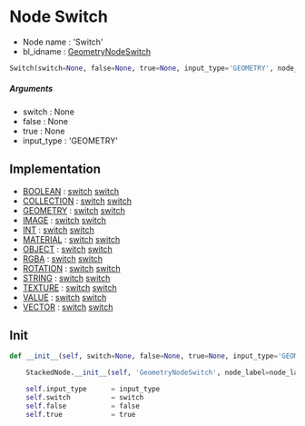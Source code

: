# Node Switch

- Node name : 'Switch'
- bl_idname : [GeometryNodeSwitch](https://docs.blender.org/api/current/bpy.types.GeometryNodeSwitch.html)


``` python
Switch(switch=None, false=None, true=None, input_type='GEOMETRY', node_label=None, node_color=None)
```
##### Arguments

- switch : None
- false : None
- true : None
- input_type : 'GEOMETRY'

## Implementation

- [BOOLEAN](/docs/GeoNodes/BOOLEAN.md) : [switch](/docs/GeoNodes/socket_BOOLEAN.md#switch) [switch](/docs/GeoNodes/socket_BOOLEAN.md#switch)
- [COLLECTION](/docs/GeoNodes/COLLECTION.md) : [switch](/docs/GeoNodes/socket_COLLECTION.md#switch) [switch](/docs/GeoNodes/socket_COLLECTION.md#switch)
- [GEOMETRY](/docs/GeoNodes/GEOMETRY.md) : [switch](/docs/GeoNodes/socket_GEOMETRY.md#switch) [switch](/docs/GeoNodes/socket_GEOMETRY.md#switch)
- [IMAGE](/docs/GeoNodes/IMAGE.md) : [switch](/docs/GeoNodes/socket_IMAGE.md#switch) [switch](/docs/GeoNodes/socket_IMAGE.md#switch)
- [INT](/docs/GeoNodes/INT.md) : [switch](/docs/GeoNodes/socket_INT.md#switch) [switch](/docs/GeoNodes/socket_INT.md#switch)
- [MATERIAL](/docs/GeoNodes/MATERIAL.md) : [switch](/docs/GeoNodes/socket_MATERIAL.md#switch) [switch](/docs/GeoNodes/socket_MATERIAL.md#switch)
- [OBJECT](/docs/GeoNodes/OBJECT.md) : [switch](/docs/GeoNodes/socket_OBJECT.md#switch) [switch](/docs/GeoNodes/socket_OBJECT.md#switch)
- [RGBA](/docs/GeoNodes/RGBA.md) : [switch](/docs/GeoNodes/socket_RGBA.md#switch) [switch](/docs/GeoNodes/socket_RGBA.md#switch)
- [ROTATION](/docs/GeoNodes/ROTATION.md) : [switch](/docs/GeoNodes/socket_ROTATION.md#switch) [switch](/docs/GeoNodes/socket_ROTATION.md#switch)
- [STRING](/docs/GeoNodes/STRING.md) : [switch](/docs/GeoNodes/socket_STRING.md#switch) [switch](/docs/GeoNodes/socket_STRING.md#switch)
- [TEXTURE](/docs/GeoNodes/TEXTURE.md) : [switch](/docs/GeoNodes/socket_TEXTURE.md#switch) [switch](/docs/GeoNodes/socket_TEXTURE.md#switch)
- [VALUE](/docs/GeoNodes/VALUE.md) : [switch](/docs/GeoNodes/socket_VALUE.md#switch) [switch](/docs/GeoNodes/socket_VALUE.md#switch)
- [VECTOR](/docs/GeoNodes/VECTOR.md) : [switch](/docs/GeoNodes/socket_VECTOR.md#switch) [switch](/docs/GeoNodes/socket_VECTOR.md#switch)

## Init

``` python
def __init__(self, switch=None, false=None, true=None, input_type='GEOMETRY', node_label=None, node_color=None):

    StackedNode.__init__(self, 'GeometryNodeSwitch', node_label=node_label, node_color=node_color)

    self.input_type      = input_type
    self.switch          = switch
    self.false           = false
    self.true            = true
```

